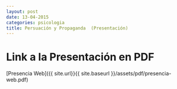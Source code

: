```yaml
---
layout: post
date: 13-04-2015
categories: psicologia
title: Persuación y Propaganda  (Presentación)
---
```


# Link a la Presentación en PDF

[Presencia Web]({{ site.url}}{{ site.baseurl }}/assets/pdf/presencia-web.pdf)

